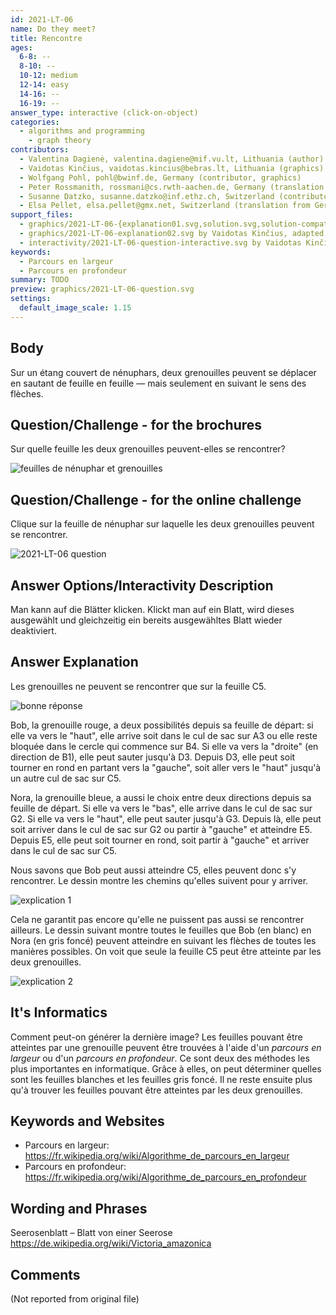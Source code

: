 ```yaml
---
id: 2021-LT-06
name: Do they meet?
title: Rencontre
ages:
  6-8: --
  8-10: --
  10-12: medium
  12-14: easy
  14-16: --
  16-19: --
answer_type: interactive (click-on-object)
categories:
  - algorithms and programming
    - graph theory
contributors:
  - Valentina Dagienė, valentina.dagiene@mif.vu.lt, Lithuania (author)
  - Vaidotas Kinčius, vaidotas.kincius@bebras.lt, Lithuania (graphics)
  - Wolfgang Pohl, pohl@bwinf.de, Germany (contributor, graphics)
  - Peter Rossmanith, rossmani@cs.rwth-aachen.de, Germany (translation from English into German)
  - Susanne Datzko, susanne.datzko@inf.ethz.ch, Switzerland (contributor, graphics)
  - Elsa Pellet, elsa.pellet@gmx.net, Switzerland (translation from German into French)
support_files:
  - graphics/2021-LT-06-{explanation01.svg,solution.svg,solution-compatible.svg,question.svg} by Vaidotas Kinčius, adapted by Susanne Datzko
  - graphics/2021-LT-06-explanation02.svg by Vaidotas Kinčius, adapted by Wolfgang Pohl and Susanne Datzko
  - interactivity/2021-LT-06-question-interactive.svg by Vaidotas Kinčius, adapted by Susanne Datzko
keywords:
  - Parcours en largeur
  - Parcours en profondeur
summary: TODO
preview: graphics/2021-LT-06-question.svg
settings:
  default_image_scale: 1.15
---
```



## Body

Sur un étang couvert de nénuphars, deux grenouilles peuvent se déplacer en sautant de feuille en feuille — mais seulement en suivant le sens des flèches.


## Question/Challenge - for the brochures

Sur quelle feuille les deux grenouilles peuvent-elles se rencontrer?

![](graphics/2021-LT-06-question.svg "feuilles de nénuphar et grenouilles")

## Question/Challenge - for the online challenge

Clique sur la feuille de nénuphar sur laquelle les deux grenouilles peuvent se rencontrer.

![](interactivity/2021-LT-06-question-interactive.svg "2021-LT-06 question")


## Answer Options/Interactivity Description

<!-- empty -->

Man kann auf die Blätter klicken. Klickt man auf ein Blatt, wird dieses ausgewählt und gleichzeitig ein bereits ausgewähltes Blatt wieder deaktiviert.


## Answer Explanation

Les grenouilles ne peuvent se rencontrer que sur la feuille C5.

![](graphics/2021-LT-06-solution-compatible.svg "bonne réponse")

Bob, la grenouille rouge, a deux possibilités depuis sa feuille de départ: si elle va vers le "haut", elle arrive soit dans le cul de sac sur A3 ou elle reste bloquée dans le cercle qui commence sur B4. Si elle va vers la "droite" (en direction de B1), elle peut sauter jusqu'à D3. Depuis D3, elle peut soit tourner en rond en partant vers la "gauche", soit aller vers le "haut" jusqu'à un autre cul de sac sur C5.

Nora, la grenouille bleue, a aussi le choix entre deux directions depuis sa feuille de départ. Si elle va vers le "bas", elle arrive dans le cul de sac sur G2. Si elle va vers le "haut", elle peut sauter jusqu'à G3. Depuis là, elle peut soit arriver dans le cul de sac sur G2 ou partir à "gauche" et atteindre E5. Depuis E5, elle peut soit tourner en rond, soit partir à "gauche" et arriver dans le cul de sac sur C5.

Nous savons que Bob peut aussi atteindre C5, elles peuvent donc s'y rencontrer. Le dessin montre les chemins qu'elles suivent pour y arriver.

![](graphics/2021-LT-06-explanation01.svg "explication 1")

Cela ne garantit pas encore qu'elle ne puissent pas aussi se rencontrer ailleurs. Le dessin suivant montre toutes le feuilles que Bob (en blanc) en Nora (en gris foncé) peuvent atteindre en suivant les flèches de toutes les manières possibles. On voit que seule la feuille C5 peut être atteinte par les deux grenouilles.

![](graphics/2021-LT-06-explanation02.svg "explication 2")


## It's Informatics

Comment peut-on générer la dernière image? Les feuilles pouvant être atteintes par une grenouille peuvent être trouvées à l'aide d'un _parcours en largeur_ ou d'un _parcours en profondeur_. Ce sont deux des méthodes les plus importantes en informatique. Grâce à elles, on peut déterminer quelles sont les feuilles blanches et les feuilles gris foncé. Il ne reste ensuite plus qu'à trouver les feuilles pouvant être atteintes par les deux grenouilles.


## Keywords and Websites

 - Parcours en largeur: https://fr.wikipedia.org/wiki/Algorithme_de_parcours_en_largeur
 - Parcours en profondeur: https://fr.wikipedia.org/wiki/Algorithme_de_parcours_en_profondeur


## Wording and Phrases

Seerosenblatt – Blatt von einer Seerose https://de.wikipedia.org/wiki/Victoria_amazonica


## Comments

(Not reported from original file)
